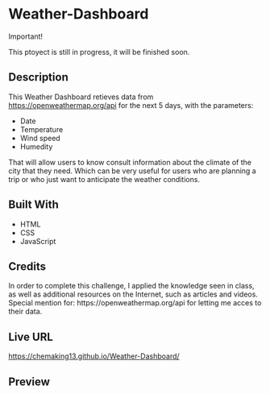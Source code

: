 # Weather-Dashboard

 Important! 
 
 This ptoyect is still in progress, it will be finished soon. 

<h2>Description</h2>

This Weather Dashboard retieves data from https://openweathermap.org/api for the next 5 days, with the parameters: 

- Date
- Temperature
- Wind speed
- Humedity

That will allow users to know consult information about the climate of the city that they need. Which can be very useful for users who are planning a trip or who just want to anticipate the weather conditions.


<h2>Built With</h2> 

- HTML
- CSS
- JavaScript



<h2>Credits</h2>
In order to complete this challenge, I applied the knowledge seen in class, as well as additional resources on the Internet, such as articles and videos. 
Special mention for: https://openweathermap.org/api for letting me acces to their data. 


<h2>Live URL</h2>

https://chemaking13.github.io/Weather-Dashboard/

<h2>Preview</h2


<img width="1424" alt="Screenshot 2023-04-24 at 17 45 42" src="https://user-images.githubusercontent.com/124849302/234138862-1850d99d-5ebd-42d4-994a-0d273c7492ee.png">




